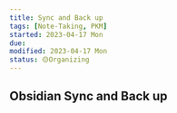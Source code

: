 ```yaml
---
title: Sync and Back up
tags: [Note-Taking, PKM]
started: 2023-04-17 Mon
due:
modified: 2023-04-17 Mon
status: 🟡Organizing
---
```

## Obsidian Sync and Back up
